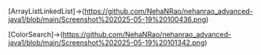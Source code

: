 [ArrayListLinkedList]->(https://github.com/NehaNRao/nehanrao_advanced-java1/blob/main/Screenshot%202025-05-19%20100436.png)

[ColorSearch]->(https://github.com/NehaNRao/nehanrao_advanced-java1/blob/main/Screenshot%202025-05-19%20101342.png)
